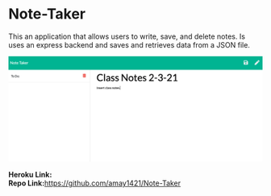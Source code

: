 # Note-Taker
This an application that allows users to write, save, and delete notes. Is uses an express backend and saves and retrieves data from a JSON file.

<img src= "./public/assets/images/Note-Taker.png">

<strong>Heroku Link:</strong>
<br>
<strong>Repo Link:</strong>https://github.com/amay1421/Note-Taker